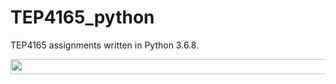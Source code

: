 # TEP4165_python
TEP4165 assignments written in Python 3.6.8.

<p align="center"><img src="/tex/9728ab1a56a9eb9243e1d530acd85598.svg?invert_in_darkmode&sanitize=true" align=middle width=657.2059263pt height=24.09590865pt/></p>

